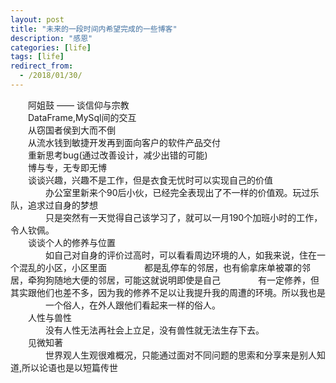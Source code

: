 ```yaml
---
layout: post
title: "未来的一段时间内希望完成的一些博客"
description: "感恩"
categories: [life]
tags: [life]
redirect_from:
  - /2018/01/30/
---
```

&emsp;&emsp;阿姐鼓 —— 谈信仰与宗教  
&emsp;&emsp;DataFrame,MySql间的交互  
&emsp;&emsp;从窃国者侯到大而不倒  
&emsp;&emsp;从流水钱到敏捷开发再到面向客户的软件产品交付  
&emsp;&emsp;重新思考bug(通过改善设计，减少出错的可能)  
&emsp;&emsp;博与专，无专即无博  
&emsp;&emsp;谈谈兴趣，兴趣不是工作，但是衣食无忧时可以实现自己的价值  
&emsp;&emsp;&emsp;&emsp;办公室里新来个90后小伙，已经完全表现出了不一样的价值观。玩过乐队，追求过自身的梦想  
&emsp;&emsp;&emsp;&emsp;只是突然有一天觉得自己该学习了，就可以一月190个加班小时的工作，令人钦佩。  
&emsp;&emsp;谈谈个人的修养与位置  
&emsp;&emsp;&emsp;&emsp;如自己对自身的评价过高时，可以看看周边环境的人，如我来说，住在一个混乱的小区，小区里面
&emsp;&emsp;&emsp;&emsp;都是乱停车的邻居，也有偷拿床单被罩的邻居，牵狗狗随地大便的邻居，可能这就说明即使是自己
&emsp;&emsp;&emsp;&emsp;有一定修养，但其实跟他们也差不多，因为我的修养不足以让我提升我的周遭的环境。所以我也是
&emsp;&emsp;&emsp;&emsp;一个俗人，在外人跟他们看起来一样的俗人。  
&emsp;&emsp;人性与兽性  
&emsp;&emsp;&emsp;&emsp;没有人性无法再社会上立足，没有兽性就无法生存下去。  
&emsp;&emsp;见微知著  
&emsp;&emsp;&emsp;&emsp;世界观人生观很难概况，只能通过面对不同问题的思索和分享来是别人知道,所以论语也是以短篇传世  
&emsp;&emsp;

